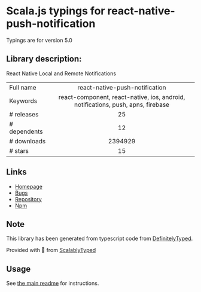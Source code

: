 
# Scala.js typings for react-native-push-notification

Typings are for version 5.0

## Library description:
React Native Local and Remote Notifications

|                    |                 |
| ------------------ | :-------------: |
| Full name          | react-native-push-notification |
| Keywords           | react-component, react-native, ios, android, notifications, push, apns, firebase |
| # releases         | 25 |
| # dependents       | 12 |
| # downloads        | 2394929 |
| # stars            | 15 |

## Links
- [Homepage](https://github.com/zo0r/react-native-push-notification#readme)
- [Bugs](https://github.com/zo0r/react-native-push-notification/issues)
- [Repository](https://github.com/zo0r/react-native-push-notification)
- [Npm](https://www.npmjs.com/package/react-native-push-notification)
    


## Note
This library has been generated from typescript code from [DefinitelyTyped](https://definitelytyped.org).

Provided with :purple_heart: from [ScalablyTyped](https://github.com/oyvindberg/ScalablyTyped)

## Usage
See [the main readme](../../readme.md) for instructions.


